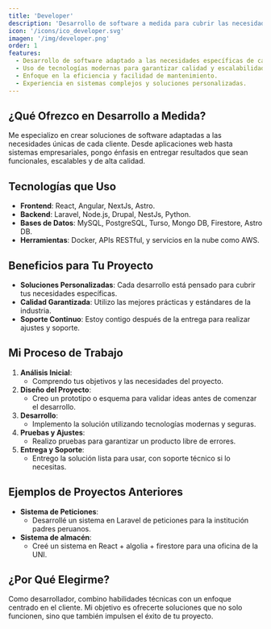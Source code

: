 ```yaml
---
title: 'Developer'
description: 'Desarrollo de software a medida para cubrir las necesidades específicas de tu negocio, garantizando calidad y eficiencia en cada proyecto.'
icon: '/icons/ico_developer.svg'
imagen: '/img/developer.png'
order: 1
features:
  - Desarrollo de software adaptado a las necesidades específicas de cada cliente.
  - Uso de tecnologías modernas para garantizar calidad y escalabilidad.
  - Enfoque en la eficiencia y facilidad de mantenimiento.
  - Experiencia en sistemas complejos y soluciones personalizadas.
---
```

## ¿Qué Ofrezco en Desarrollo a Medida?

Me especializo en crear soluciones de software adaptadas a las necesidades únicas de cada cliente. Desde aplicaciones web hasta sistemas empresariales, pongo énfasis en entregar resultados que sean funcionales, escalables y de alta calidad.

## Tecnologías que Uso
- **Frontend**: React, Angular, NextJs, Astro.
- **Backend**: Laravel, Node.js, Drupal, NestJs, Python.
- **Bases de Datos**: MySQL, PostgreSQL, Turso, Mongo DB, Firestore, Astro DB.
- **Herramientas**: Docker, APIs RESTful, y servicios en la nube como AWS.

## Beneficios para Tu Proyecto
- **Soluciones Personalizadas**: Cada desarrollo está pensado para cubrir tus necesidades específicas.
- **Calidad Garantizada**: Utilizo las mejores prácticas y estándares de la industria.
- **Soporte Continuo**: Estoy contigo después de la entrega para realizar ajustes y soporte.

## Mi Proceso de Trabajo
1. **Análisis Inicial**:
    - Comprendo tus objetivos y las necesidades del proyecto.
2. **Diseño del Proyecto**:
    - Creo un prototipo o esquema para validar ideas antes de comenzar el desarrollo.
3. **Desarrollo**:
    - Implemento la solución utilizando tecnologías modernas y seguras.
4. **Pruebas y Ajustes**:
    - Realizo pruebas para garantizar un producto libre de errores.
5. **Entrega y Soporte**:
    - Entrego la solución lista para usar, con soporte técnico si lo necesitas.

## Ejemplos de Proyectos Anteriores
- **Sistema de Peticiones**:
    - Desarrollé un sistema en Laravel de peticiones para la institución padres peruanos.
- **Sistema de almacén**:
    - Creé un sistema en React + algolia + firestore para una oficina de la UNI.

## ¿Por Qué Elegirme?
Como desarrollador, combino habilidades técnicas con un enfoque centrado en el cliente. Mi objetivo es ofrecerte soluciones que no solo funcionen, sino que también impulsen el éxito de tu proyecto.